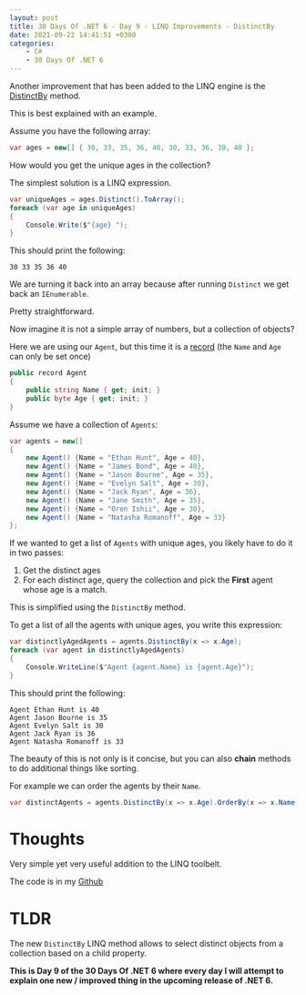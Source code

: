 ```yaml
---
layout: post
title: 30 Days Of .NET 6 - Day 9 - LINQ Improvements - DistinctBy
date: 2021-09-22 14:41:51 +0300
categories:
    - C#
    - 30 Days Of .NET 6
---
```

Another improvement that has been added to the LINQ engine is the [DistinctBy](https://docs.microsoft.com/en-us/dotnet/api/system.linq.enumerable.distinctby?view=net-6.0) method.

This is best explained with an example.

Assume you have the following array:

```csharp
var ages = new[] { 30, 33, 35, 36, 40, 30, 33, 36, 30, 40 };
```

How would you get the unique ages in the collection?

The simplest solution is a LINQ expression.

```csharp
var uniqueAges = ages.Distinct().ToArray();
foreach (var age in uniqueAges)
{
    Console.Write($"{age} ");
}
```

This should print the following:

```plaintext
30 33 35 36 40
```

We are turning it back into an array because after running `Distinct` we get back an `IEnumerable`.

Pretty straightforward.

Now imagine it is not a simple array of numbers, but a collection of objects?

Here we are using our `Agent`, but this time it is a [record](https://docs.microsoft.com/en-us/dotnet/csharp/language-reference/builtin-types/record) (the `Name` and `Age` can only be set once)

```csharp
public record Agent
{
    public string Name { get; init; }
    public byte Age { get; init; }
}
```

Assume we have a collection of `Agents`:

```csharp
var agents = new[]
{
    new Agent() {Name = "Ethan Hunt", Age = 40},
    new Agent() {Name = "James Bond", Age = 40},
    new Agent() {Name = "Jason Bourne", Age = 35},
    new Agent() {Name = "Evelyn Salt", Age = 30},
    new Agent() {Name = "Jack Ryan", Age = 36},
    new Agent() {Name = "Jane Smith", Age = 35},
    new Agent() {Name = "Oren Ishii", Age = 30},
    new Agent() {Name = "Natasha Romanoff", Age = 33}
};
```

If we wanted to get a list of `Agents` with unique ages, you likely have to do it in two passes:
1. Get the distinct ages
2. For each distinct age, query the collection and pick the **First** agent whose age is a match.

This is simplified using the `DistinctBy` method.

To get a list of all the agents with unique ages, you write this expression:

```csharp
var distinctlyAgedAgents = agents.DistinctBy(x => x.Age);
foreach (var agent in distinctlyAgedAgents)
{
    Console.WriteLine($"Agent {agent.Name} is {agent.Age}");
}
```

This should print the following:

```plaintext
Agent Ethan Hunt is 40
Agent Jason Bourne is 35
Agent Evelyn Salt is 30
Agent Jack Ryan is 36
Agent Natasha Romanoff is 33
```

The beauty of this is not only is it concise, but you can also **chain** methods to do additional things like sorting.

For example we can order the agents by their `Name`.

```csharp
var distinctAgents = agents.DistinctBy(x => x.Age).OrderBy(x => x.Name);
```

# Thoughts

Very simple yet very useful addition to the LINQ toolbelt.

The code is in my [Github](https://github.com/conradakunga/BlogCode/tree/master/2021-09-22%20-%2030%20Days%20Of%20.NET%206%20-%20Day%209%20-%20LINQ%20Improvements%20-%20DistinctBy)

# TLDR

The new `DistinctBy` LINQ method allows to select distinct objects from a collection based on a child property.

**This is Day 9 of the 30 Days Of .NET 6 where every day I will attempt to explain one new / improved thing in the upcoming release of .NET 6.**
